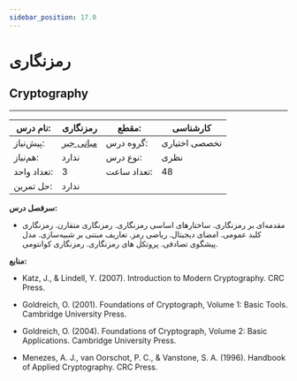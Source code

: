 ```yaml
---
sidebar_position: 17.0
---
```

# رمزنگاری
## Cryptography
_______________________________________________________________________________
| نام درس:    | رمزنگاری                                          | مقطع:       | کارشناسی      |
| ----------- | ------------------------------------------------- | ----------- | ------------- |
| پیش‌نیاز:   | [مبانی جبر](../elective/Foundation-of-Algebra.md) | گروه درس:   | تخصصی اختیاری |
| هم‌نیاز:    | ندارد                                             | نوع درس:    | نظری          |
| تعداد واحد: | 3                                                 | تعداد ساعت: | 48            |
| حل تمرین:   |  ندارد                                            |             |               |

**سرفصل درس:**


- مقدمه‌ای بر رمزنگاری. ساختارهای اساسی رمزنگاری. رمزنگاری متقارن. رمزنگاری کلید عمومی. امضای دیجیتال. ریاضی رمز. تعاریف مبتنی بر شبیه‌سازی. مدل پیشگوی تصادفی. پروتکل های رمزنگاری. رمزنگاری کوانتومی.


**منابع:**


- Katz, J., & Lindell, Y. (2007). Introduction to Modern Cryptography. CRC Press.

- Goldreich, O. (2001). Foundations of Cryptograph, Volume 1: Basic Tools. Cambridge University Press.

- Goldreich, O. (2004). Foundations of Cryptograph, Volume 2: Basic Applications. Cambridge University Press.

- Menezes, A. J., van Oorschot, P. C., & Vanstone, S. A. (1996). Handbook of Applied Cryptography. CRC Press.
